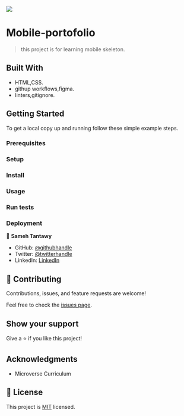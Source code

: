 ![](https://img.shields.io/badge/Microverse-blueviolet)

# Mobile-portofolio

> this project is for learning mobile skeleton.

## Built With

- HTML,CSS.
- githup workflows,figma.
- linters,gitignore.

## Getting Started

To get a local copy up and running follow these simple example steps.

### Prerequisites

### Setup

### Install

### Usage

### Run tests

### Deployment

👤 **Sameh Tantawy**

- GitHub: [@githubhandle](https://github.com/sameh080081)
- Twitter: [@twitterhandle](https://twitter.com/sameh080081)
- LinkedIn: [LinkedIn](https://linkedin.com/in/sameh080081)

## 🤝 Contributing

Contributions, issues, and feature requests are welcome!

Feel free to check the [issues page](../../issues/).

## Show your support

Give a ⭐️ if you like this project!

## Acknowledgments

- Microverse Curriculum

## 📝 License

This project is [MIT](./MIT.md) licensed.
